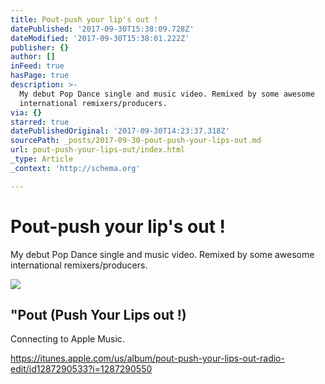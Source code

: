 ```yaml
---
title: Pout-push your lip's out !
datePublished: '2017-09-30T15:38:09.728Z'
dateModified: '2017-09-30T15:38:01.222Z'
publisher: {}
author: []
inFeed: true
hasPage: true
description: >-
  My debut Pop Dance single and music video. Remixed by some awesome
  international remixers/producers.
via: {}
starred: true
datePublishedOriginal: '2017-09-30T14:23:37.318Z'
sourcePath: _posts/2017-09-30-pout-push-your-lips-out.md
url: pout-push-your-lips-out/index.html
_type: Article
_context: 'http://schema.org'

---
```

# Pout-push your lip's out !

My debut Pop Dance single and music video. Remixed by some awesome international remixers/producers.

<article style=""><img src="https://s3-us-west-2.amazonaws.com/the-grid-img/p/d5e6a9856541b5182b7792bb594c3f33554a0242.jpg" /><h1>"Pout (Push Your Lips out !) </h1><p>Connecting to Apple Music.</p></article>

https://itunes.apple.com/us/album/pout-push-your-lips-out-radio-edit/id1287290533?i=1287290550